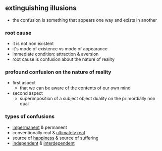 
## extinguishing illusions

- the confusion is something that appears one way and exists in another

### root cause

- it is not non existent
- it's mode of existence vs mode of appearance
- immediate condition: attraction & aversion
- root cause is confusion about the nature of reality

### profound confusion on the nature of reality

- first aspect
  - that we can be aware of the contents of our own mind
- second aspect
  - superimposition of a subject object duality on the primordially non dual

### types of confusions

- [impermanent](buddhism/impermenence.md) & permanent
- conventionally real & [ultimately real](buddhism/emptiness.md)
- source of [happiness](buddhism/hapiness.md) & source of suffering
- [independent](buddhism/self.md) & [interdependent](buddhism/interdependence.md)
